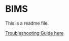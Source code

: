 # BIMS

This is a readme file.

[Troubleshooting Guide here](#https://github.com/suvichak/BIMS/blob/master/Troubleshoot%20Guide.md)
